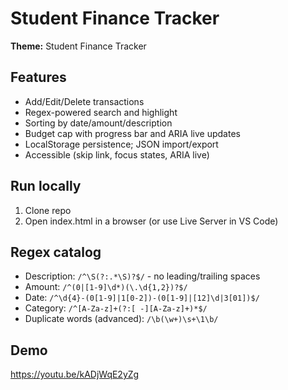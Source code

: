 # Student Finance Tracker

**Theme:** Student Finance Tracker

## Features
- Add/Edit/Delete transactions
- Regex-powered search and highlight
- Sorting by date/amount/description
- Budget cap with progress bar and ARIA live updates
- LocalStorage persistence; JSON import/export
- Accessible (skip link, focus states, ARIA live)

## Run locally
1. Clone repo
2. Open index.html in a browser (or use Live Server in VS Code)

## Regex catalog
- Description: `/^\S(?:.*\S)?$/` - no leading/trailing spaces
- Amount: `/^(0|[1-9]\d*)(\.\d{1,2})?$/`
- Date: `/^\d{4}-(0[1-9]|1[0-2])-(0[1-9]|[12]\d|3[01])$/`
- Category: `/^[A-Za-z]+(?:[ -][A-Za-z]+)*$/`
- Duplicate words (advanced): `/\b(\w+)\s+\1\b/`

## Demo
https://youtu.be/kADjWqE2yZg

